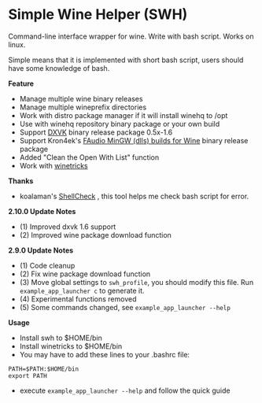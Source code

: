 # Simple Wine Helper (SWH)

 Command-line interface wrapper for wine. Write with bash script. Works on linux.
 
 Simple means that it is implemented with short bash script, users should have some knowledge of bash.

 **Feature**
* Manage multiple wine binary releases
* Manage multiple wineprefix directories
* Work with distro package manager if it will install winehq to /opt
* Use with winehq repository binary package or your own build
* Support [DXVK](https://github.com/doitsujin/dxvk) binary release package 0.5x-1.6
* Support Kron4ek's [FAudio MinGW (dlls) builds for Wine](https://github.com/Kron4ek/FAudio-Builds) binary release package
* Added "Clean the Open With List" function
* Work with [winetricks](https://wiki.winehq.org/Winetricks)

 **Thanks**
 * koalaman's [ShellCheck](https://github.com/koalaman/shellcheck) , this tool helps me check bash script for error.


 **2.10.0 Update Notes**
* (1) Improved dxvk 1.6 support
* (2) Improved wine package download function

 **2.9.0 Update Notes**
* (1) Code cleanup
* (2) Fix wine package download function
* (3) Move global settings to `swh_profile`, you should modify this file. Run `example_app_launcher c` to generate it.
* (4) Experimental functions removed
* (5) Some commands changed, see `example_app_launcher --help`

 **Usage**
* Install swh to $HOME/bin
* Install winetricks to $HOME/bin
* You may have to add these lines to your .bashrc file:
```
PATH=$PATH:$HOME/bin
export PATH
```
* execute `example_app_launcher --help` and follow the quick guide
